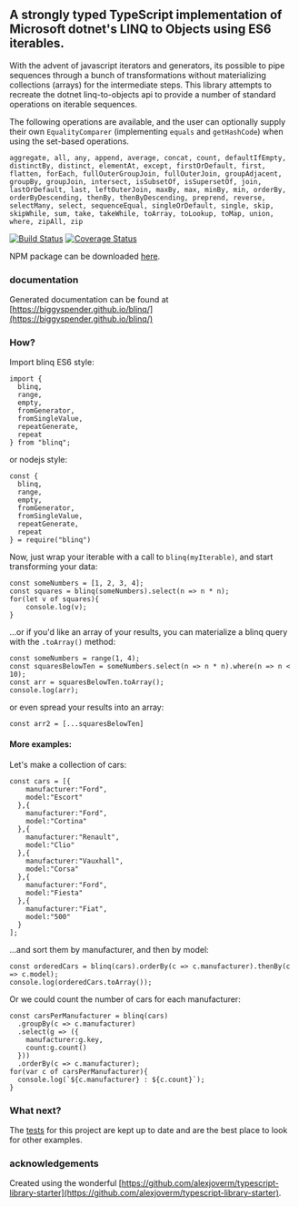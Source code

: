 ## A strongly typed TypeScript implementation of Microsoft dotnet's LINQ to Objects using ES6 iterables.

With the advent of javascript iterators and generators, its possible to pipe sequences through a bunch of transformations without materializing collections (arrays) for the intermediate steps. This library attempts to recreate the dotnet linq-to-objects api to provide a number of standard operations on iterable sequences.

The following operations are available, and the user can optionally supply their own `EqualityComparer` (implementing `equals` and `getHashCode`) when using the set-based operations.



```aggregate, all, any, append, average, concat, count, defaultIfEmpty, distinctBy, distinct, elementAt, except, firstOrDefault, first, flatten, forEach, fullOuterGroupJoin, fullOuterJoin, groupAdjacent, groupBy, groupJoin, intersect, isSubsetOf, isSupersetOf, join, lastOrDefault, last, leftOuterJoin, maxBy, max, minBy, min, orderBy, orderByDescending, thenBy, thenByDescending, preprend, reverse, selectMany, select, sequenceEqual, singleOrDefault, single, skip, skipWhile, sum, take, takeWhile, toArray, toLookup, toMap, union, where, zipAll, zip```

[![Build Status](https://travis-ci.org/biggyspender/blinq.svg?branch=master)](https://travis-ci.org/biggyspender/blinq)
[![Coverage Status](https://coveralls.io/repos/github/biggyspender/blinq/badge.svg?branch=master)](https://coveralls.io/github/biggyspender/blinq?branch=master)

NPM package can be downloaded [here](https://www.npmjs.com/package/blinq).

### documentation

Generated documentation can be found at [https://biggyspender.github.io/blinq/](https://biggyspender.github.io/blinq/)

### How?

Import blinq ES6 style:

    import {
      blinq,
      range,
      empty,
      fromGenerator,
      fromSingleValue,
      repeatGenerate,
      repeat
    } from "blinq";

or nodejs style:

    const {
      blinq,
      range,
      empty,
      fromGenerator,
      fromSingleValue,
      repeatGenerate,
      repeat
    } = require("blinq")

Now, just wrap your iterable with a call to `blinq(myIterable)`, and start transforming your data:


    const someNumbers = [1, 2, 3, 4];
    const squares = blinq(someNumbers).select(n => n * n);
    for(let v of squares){
        console.log(v);
    }
    
...or if you'd like an array of your results, you can materialize a blinq query with the `.toArray()` method:

    const someNumbers = range(1, 4);
    const squaresBelowTen = someNumbers.select(n => n * n).where(n => n < 10);
    const arr = squaresBelowTen.toArray();
    console.log(arr);
  
or even spread your results into an array:

    const arr2 = [...squaresBelowTen]

#### More examples:

Let's make a collection of cars:

    const cars = [{
        manufacturer:"Ford",
        model:"Escort"
      },{
        manufacturer:"Ford",
        model:"Cortina"
      },{
        manufacturer:"Renault",
        model:"Clio"
      },{
        manufacturer:"Vauxhall",
        model:"Corsa"
      },{
        manufacturer:"Ford",
        model:"Fiesta"
      },{
        manufacturer:"Fiat",
        model:"500"
      }
    ];
    
...and sort them by manufacturer, and then by model:

    const orderedCars = blinq(cars).orderBy(c => c.manufacturer).thenBy(c => c.model);
    console.log(orderedCars.toArray());
    
Or we could count the number of cars for each manufacturer:

    const carsPerManufacturer = blinq(cars)
      .groupBy(c => c.manufacturer)
      .select(g => ({
        manufacturer:g.key, 
        count:g.count()
      }))
      .orderBy(c => c.manufacturer);
    for(var c of carsPerManufacturer){
      console.log(`${c.manufacturer} : ${c.count}`);
    }

### What next?

The [tests](https://github.com/biggyspender/blinq/tree/master/test) for this project are kept up to date and are the best place to look for other examples.


### acknowledgements

Created using the wonderful [https://github.com/alexjoverm/typescript-library-starter](https://github.com/alexjoverm/typescript-library-starter).
